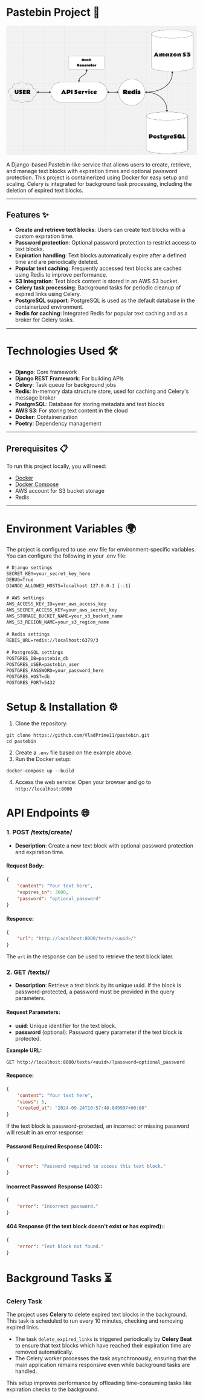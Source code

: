 # Pastebin Project 📝
![img.png](img.png)

A Django-based Pastebin-like service that allows users to create, retrieve, and manage text blocks with expiration times and optional password protection. This project is containerized using Docker for easy setup and scaling. Celery is integrated for background task processing, including the deletion of expired text blocks.

---

## Features ✨

- **Create and retrieve text blocks**: Users can create text blocks with a custom expiration time.
- **Password protection**: Optional password protection to restrict access to text blocks.
- **Expiration handling**: Text blocks automatically expire after a defined time and are periodically deleted.
- **Popular text caching**: Frequently accessed text blocks are cached using Redis to improve performance.
- **S3 Integration**: Text block content is stored in an AWS S3 bucket.
- **Celery task processing**: Background tasks for periodic cleanup of expired links using Celery.
- **PostgreSQL support**: PostgreSQL is used as the default database in the containerized environment.
- **Redis for caching**: Integrated Redis for popular text caching and as a broker for Celery tasks.

---
# Technologies Used 🛠️

- **Django**: Core framework
- **Django REST Framework**: For building APIs
- **Celery**: Task queue for background jobs
- **Redis**: In-memory data structure store, used for caching and Celery's message broker
- **PostgreSQL**: Database for storing metadata and text blocks
- **AWS S3**: For storing text content in the cloud
- **Docker**: Containerization
- **Poetry**: Dependency management
---
## Prerequisites 📋

To run this project locally, you will need:

- [Docker](https://www.docker.com/get-started)
- [Docker Compose](https://docs.docker.com/compose/install/)
- AWS account for S3 bucket storage
- Redis

---

# Environment Variables 🌍

The project is configured to use .env file for environment-specific variables. You can configure the following in your .env file:

```
# Django settings
SECRET_KEY=your_secret_key_here
DEBUG=True
DJANGO_ALLOWED_HOSTS=localhost 127.0.0.1 [::1]

# AWS settings
AWS_ACCESS_KEY_ID=your_aws_access_key
AWS_SECRET_ACCESS_KEY=your_aws_secret_key
AWS_STORAGE_BUCKET_NAME=your_s3_bucket_name
AWS_S3_REGION_NAME=your_s3_region_name

# Redis settings
REDIS_URL=redis://localhost:6379/3

# PostgreSQL settings
POSTGRES_DB=pastebin_db
POSTGRES_USER=pastebin_user
POSTGRES_PASSWORD=your_password_here
POSTGRES_HOST=db
POSTGRES_PORT=5432

```

# Setup & Installation ⚙️
1. Clone the repository:
```
git clone https://github.com/VladPrime11/pastebin.git
cd pastebin
```
2. Create a ```.env``` file based on the example above.
3. Run the Docker setup:
```
docker-compose up --build
```
4. Access the web service:
Open your browser and go to ```http://localhost:8000```

# API Endpoints 🌐

### 1. **POST /texts/create/**

- **Description**: Create a new text block with optional password protection and expiration time.

#### **Request Body**:

```json
{
    "content": "Your text here",
    "expires_in": 3600,
    "password": "optional_password"
}
```
#### **Responce**:
```json
{
    "url": "http://localhost:8000/texts/<uuid>/"
}
```
The ```url``` in the response can be used to retrieve the text block later.
### 2. **GET /texts/<uuid>/**
- **Description**: Retrieve a text block by its unique uuid. If the block is password-protected, a password must be provided in the query parameters.
#### **Request Parameters**: 
- **uuid**: Unique identifier for the text block.
- **password** (optional): Password query parameter if the text block is protected.

**Example URL:**
```
GET http://localhost:8000/texts/<uuid>/?password=optional_password
```
#### **Responce**:
```json
{
    "content": "Your text here",
    "views": 5,
    "created_at": "2024-09-24T10:57:40.049997+00:00"
}
```
If the text block is password-protected, an incorrect or missing password will result in an error response:
#### **Password Required Response (400):**:
```json
{
    "error": "Password required to access this text block."
}
```
#### **Incorrect Password Response (403):**:
```json
{
    "error": "Incorrect password."
}
```
#### **404 Response (if the text block doesn't exist or has expired):**:
```json
{
    "error": "Text block not found."
}
```
# Background Tasks ⏳

### Celery Task

The project uses **Celery** to delete expired text blocks in the background. This task is scheduled to run every 10 minutes, checking and removing expired links.

- The task `delete_expired_links` is triggered periodically by **Celery Beat** to ensure that text blocks which have reached their expiration time are removed automatically.
- The Celery worker processes the task asynchronously, ensuring that the main application remains responsive even while background tasks are handled.

This setup improves performance by offloading time-consuming tasks like expiration checks to the background.

